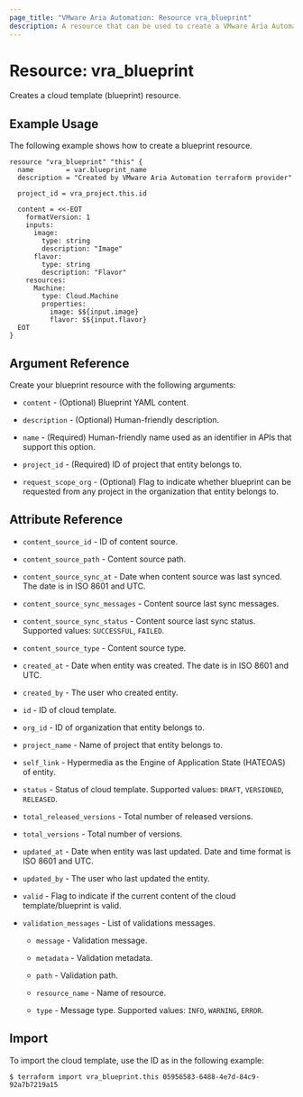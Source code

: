 ```yaml
---
page_title: "VMware Aria Automation: Resource vra_blueprint"
description: A resource that can be used to create a VMware Aria Automation cloud template (blueprint).
---
```


# Resource: vra_blueprint

Creates a cloud template (blueprint) resource.

## Example Usage

The following example shows how to create a blueprint resource.

```hcl
resource "vra_blueprint" "this" {
  name        = var.blueprint_name
  description = "Created by VMware Aria Automation terraform provider"

  project_id = vra_project.this.id

  content = <<-EOT
    formatVersion: 1
    inputs:
      image:
        type: string
        description: "Image"
      flavor:
        type: string
        description: "Flavor"
    resources:
      Machine:
        type: Cloud.Machine
        properties:
          image: $${input.image}
          flavor: $${input.flavor}
  EOT
}
```

## Argument Reference

Create your blueprint resource with the following arguments:

* `content` - (Optional) Blueprint YAML content.

* `description` - (Optional) Human-friendly description.

* `name` - (Required) Human-friendly name used as an identifier in APIs that support this option.

* `project_id` - (Required) ID of project that entity belongs to.

* `request_scope_org` - (Optional) Flag to indicate whether blueprint can be requested from any project in the organization that entity belongs to.

## Attribute Reference

* `content_source_id` - ID of content source.

* `content_source_path` - Content source path.

* `content_source_sync_at` - Date when content source was last synced. The date is in ISO 8601 and UTC.

* `content_source_sync_messages` - Content source last sync messages.

* `content_source_sync_status` - Content source last sync status. Supported values: `SUCCESSFUL`, `FAILED`.

* `content_source_type` - Content source type.

* `created_at` - Date when entity was created. The date is in ISO 8601 and UTC.

* `created_by` - The user who created entity.

* `id` - ID of cloud template.

* `org_id` - ID of organization that entity belongs to.

* `project_name` - Name of project that entity belongs to.

* `self_link` - Hypermedia as the Engine of Application State (HATEOAS) of entity.

* `status` - Status of cloud template. Supported values: `DRAFT`, `VERSIONED`, `RELEASED`.

* `total_released_versions` - Total number of released versions.

* `total_versions` - Total number of versions.

* `updated_at` - Date when entity was last updated. Date and time format is ISO 8601 and UTC.

* `updated_by` - The user who last updated the entity.

* `valid` - Flag to indicate if the current content of the cloud template/blueprint is valid.

* `validation_messages` - List of validations messages.

  * `message` - Validation message.

  * `metadata` - Validation metadata.

  * `path` - Validation path.

  * `resource_name` - Name of resource.

  * `type` - Message type. Supported values: `INFO`, `WARNING`, `ERROR`.

## Import

To import the cloud template, use the ID as in the following example:

`$ terraform import vra_blueprint.this 05956583-6488-4e7d-84c9-92a7b7219a15`
